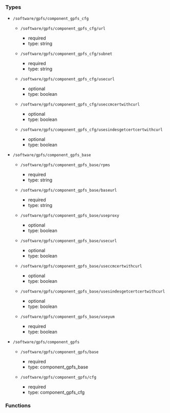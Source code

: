 ### Types

- `/software/gpfs/component_gpfs_cfg`
    - `/software/gpfs/component_gpfs_cfg/url`
        - required
        - type: string

    - `/software/gpfs/component_gpfs_cfg/subnet`
        - required
        - type: string

    - `/software/gpfs/component_gpfs_cfg/usecurl`
        - optional
        - type: boolean

    - `/software/gpfs/component_gpfs_cfg/useccmcertwithcurl`
        - optional
        - type: boolean

    - `/software/gpfs/component_gpfs_cfg/usesindesgetcertcertwithcurl`
        - optional
        - type: boolean

- `/software/gpfs/component_gpfs_base`
    - `/software/gpfs/component_gpfs_base/rpms`
        - required
        - type: string

    - `/software/gpfs/component_gpfs_base/baseurl`
        - required
        - type: string

    - `/software/gpfs/component_gpfs_base/useproxy`
        - optional
        - type: boolean

    - `/software/gpfs/component_gpfs_base/usecurl`
        - optional
        - type: boolean

    - `/software/gpfs/component_gpfs_base/useccmcertwithcurl`
        - optional
        - type: boolean

    - `/software/gpfs/component_gpfs_base/usesindesgetcertcertwithcurl`
        - optional
        - type: boolean

    - `/software/gpfs/component_gpfs_base/useyum`
        - required
        - type: boolean

- `/software/gpfs/component_gpfs`
    - `/software/gpfs/component_gpfs/base`
        - required
        - type: component_gpfs_base

    - `/software/gpfs/component_gpfs/cfg`
        - required
        - type: component_gpfs_cfg
### Functions
